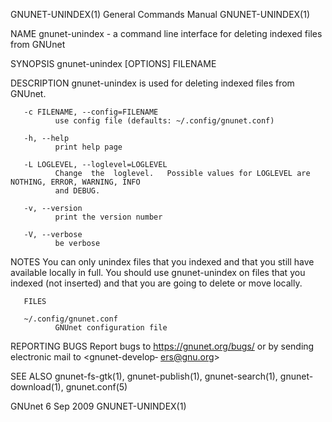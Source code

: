 GNUNET-UNINDEX(1)                      General Commands Manual                      GNUNET-UNINDEX(1)

NAME
       gnunet-unindex - a command line interface for deleting indexed files from GNUnet

SYNOPSIS
       gnunet-unindex [OPTIONS] FILENAME

DESCRIPTION
       gnunet-unindex is used for deleting indexed files from GNUnet.

       -c FILENAME, --config=FILENAME
              use config file (defaults: ~/.config/gnunet.conf)

       -h, --help
              print help page

       -L LOGLEVEL, --loglevel=LOGLEVEL
              Change  the  loglevel.   Possible values for LOGLEVEL are NOTHING, ERROR, WARNING, INFO
              and DEBUG.

       -v, --version
              print the version number

       -V, --verbose
              be verbose

NOTES
       You can only unindex files that you indexed and that you still have available locally in full.
       You  should use gnunet-unindex on files that you indexed (not inserted) and that you are going
       to delete or move locally.

       FILES

       ~/.config/gnunet.conf
              GNUnet configuration file

REPORTING BUGS
       Report bugs to <https://gnunet.org/bugs/> or by sending electronic  mail  to  <gnunet-develop‐
       ers@gnu.org>

SEE ALSO
       gnunet-fs-gtk(1), gnunet-publish(1), gnunet-search(1), gnunet-download(1), gnunet.conf(5)

GNUnet                                        6 Sep 2009                            GNUNET-UNINDEX(1)
